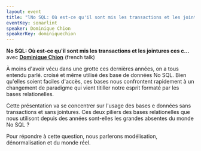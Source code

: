 ```yaml
---
layout: event
title: "lNo SQL: Où est-ce qu'il sont mis les transactions et les jointures ces c..."
eventKey: sonarlint
speaker: Dominique Chion	
speakerKey: dominiquechion
---
```



**No SQL: Où est-ce qu'il sont mis les transactions et les jointures ces c...** avec **[Dominique Chion](/jug/speakers.html?key=dominiquechion)** (french talk)

À moins d'avoir vécu dans une grotte ces dernières années, on a tous entendu parlé. croisé et même utilisé des base de données No SQL. Bien qu'elles soient faciles d'accès, ces bases nous confrontent rapidement à un changement de paradigme qui vient titiller notre esprit formaté par les bases relationelles.

Cette présentation va se concentrer sur l'usage des bases e données sans transactions et sans jointures. Ces deux piliers des bases relationelles que nous utilisont depuis des années sont-elles les grandes absentes du monde No SQL ?

Pour répondre à cette question, nous parlerons modélisation, dénormalisation et du monde réel.